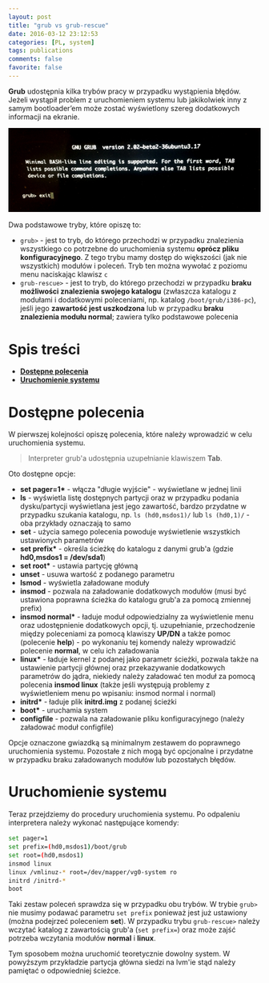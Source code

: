 ```yaml
---
layout: post
title: "grub vs grub-rescue"
date: 2016-03-12 23:12:53
categories: [PL, system]
tags: publications
comments: false
favorite: false
---
```


**Grub** udostępnia kilka trybów pracy w przypadku wystąpienia błędów. Jeżeli wystąpił problem z uruchomieniem systemu lub jakikolwiek inny z samym bootloader’em może zostać wyświetlony szereg dodatkowych informacji na ekranie.

<p align="center">
    <img src="/static/grub_preview.01.jpg"
        alt="grub_preview.01.jpg">
</p>

Dwa podstawowe tryby, które opiszę to:

- `grub>` - jest to tryb, do którego przechodzi w przypadku znalezienia wszystkiego co potrzebne do uruchomienia systemu **oprócz pliku konfiguracyjnego**. Z tego trybu mamy dostęp do większości (jak nie wszystkich) modułów i poleceń. Tryb ten można wywołać z poziomu menu naciskając klawisz `c`
- `grub-rescue>` - jest to tryb, do którego przechodzi w przypadku **braku możliwości znalezienia swojego katalogu** (zwłaszcza katalogu z modułami i dodatkowymi poleceniami, np. katalog `/boot/grub/i386-pc`), jeśli jego **zawartość jest uszkodzona** lub w przypadku **braku znalezienia modułu normal**; zawiera tylko podstawowe polecenia

# Spis treści

- **[Dostępne polecenia](#dostępne-polecenia)**
- **[Uruchomienie systemu](#uruchomienie-systemu)**

# Dostępne polecenia

W pierwszej kolejności opiszę polecenia, które należy wprowadzić w celu uruchomienia systemu.

  > Interpreter grub'a udostępnia uzupełnianie klawiszem **Tab**.

Oto dostępne opcje:

- **set pager=1\*** - włącza "długie wyjście" - wyświetlane w jednej linii
- **ls** - wyświetla listę dostępnych partycji oraz w przypadku podania dysku/partycji wyświetlana jest jego zawartość, bardzo przydatne w przypadku szukania katalogu, np. `ls (hd0,msdos1)/` lub `ls (hd0,1)/` - oba przykłady oznaczają to samo
- **set** - użycia samego polecenia powoduje wyświetlenie wszystkich ustawionych parametrów
- **set prefix\*** - określa ścieżkę do katalogu z danymi grub'a (gdzie **hd0,msdos1 = /dev/sda1**)
- **set root\*** - ustawia partycję główną
- **unset** - usuwa wartość z podanego parametru
- **lsmod** - wyświetla załadowane moduły
- **insmod** - pozwala na załadowanie dodatkowych modułów (musi być ustawiona poprawna ścieżka do katalogu grub'a za pomocą zmiennej prefix)
- **insmod normal\*** - ładuje moduł odpowiedzialny za wyświetlenie menu oraz udostępnienie dodatkowych opcji, tj. uzupełnianie, przechodzenie między poleceniami za pomocą klawiszy **UP/DN** a także pomoc (polecenie **help**) - po wykonaniu tej komendy należy wprowadzić polecenie **normal**, w celu ich załadowania
- **linux\*** - ładuje kernel z podanej jako parametr ścieżki, pozwala także na ustawienie partycji głównej oraz przekazywanie dodatkowych parametrów do jądra, niekiedy należy załadować ten moduł za pomocą polecenia **insmod linux** (także jeśli występują problemy z wyświetleniem menu po wpisaniu: insmod normal i normal)
- **initrd\*** - ładuje plik **initrd.img** z podanej ścieżki
- **boot\*** - uruchamia system
- **configfile** - pozwala na załadowanie pliku konfiguracyjnego (należy załadować moduł configfile)

Opcje oznaczone gwiazdką są minimalnym zestawem do poprawnego uruchomienia systemu. Pozostałe z nich mogą być opcjonalne i przydatne w przypadku braku załadowanych modułów lub pozostałych błędów.

# Uruchomienie systemu

Teraz przejdziemy do procedury uruchomienia systemu. Po odpaleniu interpretera należy wykonać następujące komendy:

```bash
set pager=1
set prefix=(hd0,msdos1)/boot/grub
set root=(hd0,msdos1)
insmod linux
linux /vmlinuz-* root=/dev/mapper/vg0-system ro
initrd /initrd-*
boot
```

Taki zestaw poleceń sprawdza się w przypadku obu trybów. W trybie `grub>` nie musimy podawać parametru `set prefix` ponieważ jest już ustawiony (można podejrzeć poleceniem **set**). W przypadku trybu `grub-rescue>` należy wczytać katalog z zawartością grub'a (`set prefix=`) oraz może zajść potrzeba wczytania modułów **normal** i **linux**.

Tym sposobem można uruchomić teoretycznie dowolny system. W powyższym przykładzie partycja główna siedzi na lvm'ie stąd należy pamiętać o odpowiedniej ścieżce.
